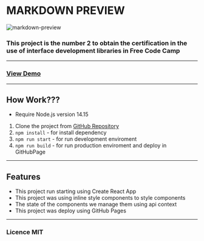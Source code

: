 # MARKDOWN PREVIEW

![markdown-preview](https://res.cloudinary.com/dulwtefos/image/upload/v1661652883/fcc-react-project/markdown_voaj0j.jpg)

### This project is the number 2 to obtain the certification in the use of interface development libraries in Free Code Camp

---

### [View Demo](https://arq-gabo.github.io/markdown-previewer/)

---

## How Work???

- Require Node.js version 14.15

1. Clone the project from [GitHub Repository](https://github.com/arq-gabo/markdown-previewer)
2. `npm install` - for install dependency
3. `npm run start` - for run development enviroment
4. `npm run build` - for run production enviroment and deploy in GitHubPage

---

## Features

- This project run starting using Create React App
- This project was using inline style components to style components
- The state of the components we manage them using api context
- This project was deploy using GitHub Pages

---

### Licence MIT

